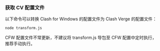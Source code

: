 ### 获取 CV 配置文件

以下命令可以转换 Clash for Windows 的配置文件为 Clash Verge 的配置文件：

```shell
node transform.js
```

CFW 配置文件不常更新，不建议将 transform.js 导包至 CFW 配置中定时执行，推荐手动执行。